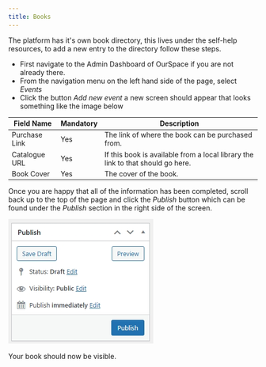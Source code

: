 ```yaml
---
title: Books
---
```


The platform has it's own book directory, this lives under the self-help resources, to add a new entry to the directory follow these steps.

* First navigate to the Admin Dashboard of OurSpace if you are not already there.
* From the navigation menu on the left hand side of the page, select _Events_
* Click the button _Add new event_ a new screen should appear that looks something like the image below


|Field Name       | Mandatory | Description
|-----------------|-----------|------------------------------ |
| Purchase Link      |  Yes      | The link of where the book can be purchased from.   |
| Catalogue URL      |  Yes      | If this book is available from a local library the link to that should go here.  |
| Book Cover        |  Yes      | The cover of the book.    |

Once you are happy that all of the information has been completed, scroll back up to the top of the page and click the _Publish_ button which can be found under the _Publish_ section in the right side of the screen.

![alt text](../../images/os-new-topic-publish.jpeg)

Your book should now be visible.